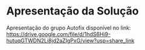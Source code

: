 # Apresentação da Solução

Apresentação do grupo Autofix disponível no link:
https://drive.google.com/file/d/1hdS6Hi9-hutuqGTWDN2Li8jd2aZlgPxG/view?usp=share_link 

